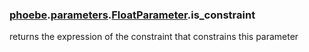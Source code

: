 ### [phoebe](phoebe.md).[parameters](phoebe.parameters.md).[FloatParameter](phoebe.parameters.FloatParameter.md).is_constraint



returns the expression of the constraint that constrains this parameter

